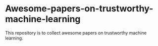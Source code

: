 # Awesome-papers-on-trustworthy-machine-learning
This repository is to collect awesome papers on trustworthy machine learning.
